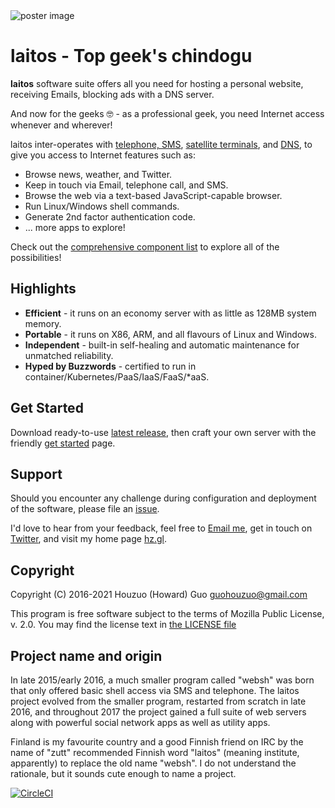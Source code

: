 <img src="https://raw.githubusercontent.com/HouzuoGuo/laitos/master/doc/cosmetic/20200825-poster.png" alt="poster image" />

# laitos - Top geek's chindogu

**laitos** software suite offers all you need for hosting a personal website,
receiving Emails, blocking ads with a DNS server.

And now for the geeks 🤓 - as a professional geek, you need Internet access
whenever and wherever!

laitos inter-operates with
[telephone, SMS](https://github.com/HouzuoGuo/laitos/wiki/%5BWeb-service%5D-Twilio-telephone-SMS-hook),
[satellite terminals](https://github.com/HouzuoGuo/laitos/wiki/Tips-for-using-apps-over-satellite),
and
[DNS](https://github.com/HouzuoGuo/laitos/wiki/%5BDaemon%5D-DNS-server#invoke-app-commands-via-dns-queries),
to give you access to Internet features such as:

-   Browse news, weather, and Twitter.
-   Keep in touch via Email, telephone call, and SMS.
-   Browse the web via a text-based JavaScript-capable browser.
-   Run Linux/Windows shell commands.
-   Generate 2nd factor authentication code.
-   ... more apps to explore!

Check out the
[comprehensive component list](https://github.com/HouzuoGuo/laitos/wiki/Component-list)
to explore all of the possibilities!

## Highlights

-   **Efficient** - it runs on an economy server with as little as 128MB system
    memory.
-   **Portable** - it runs on X86, ARM, and all flavours of Linux and Windows.
-   **Independent** - built-in self-healing and automatic maintenance for
    unmatched reliability.
-   **Hyped by Buzzwords** - certified to run in
    container/Kubernetes/PaaS/IaaS/FaaS/\*aaS.

## Get Started

Download ready-to-use
[latest release](https://github.com/HouzuoGuo/laitos/releases), then craft your
own server with the friendly
[get started](https://github.com/HouzuoGuo/laitos/wiki/Get-started) page.

## Support

Should you encounter any challenge during configuration and deployment of the
software, please file an [issue](https://github.com/HouzuoGuo/laitos/issues).

I'd love to hear from your feedback, feel free to
[Email me](mailto:guohouzuo@gmail.com), get in touch on
[Twitter](https://twitter.com/hzguo), and visit my home page
[hz.gl](https://hz.gl).

## Copyright

Copyright (C) 2016-2021 Houzuo (Howard) Guo <guohouzuo@gmail.com>

This program is free software subject to the terms of Mozilla Public License, v.
2.0. You may find the license text in
[the LICENSE file](https://github.com/HouzuoGuo/laitos/blob/master/LICENSE)

## Project name and origin

In late 2015/early 2016, a much smaller program called "websh" was born that
only offered basic shell access via SMS and telephone. The laitos project
evolved from the smaller program, restarted from scratch in late 2016, and
throughout 2017 the project gained a full suite of web servers along with
powerful social network apps as well as utility apps.

Finland is my favourite country and a good Finnish friend on IRC by the name of
"zutt" recommended Finnish word "laitos" (meaning institute, apparently) to
replace the old name "websh". I do not understand the rationale, but it sounds
cute enough to name a project.

[![CircleCI](https://circleci.com/gh/HouzuoGuo/laitos.svg?style=svg)](https://circleci.com/gh/HouzuoGuo/laitos)

